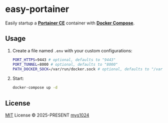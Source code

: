 # easy-portainer

Easily startup a [**Portainer CE**](https://docs.portainer.io/start/install-ce/server/docker/linux) container with [**Docker Compose**](https://docs.docker.com/compose/).

## Usage

1. Create a file named `.env` with your custom configurations:

    ```sh
    PORT_HTTPS=9443 # optional, defaults to "9443"
    PORT_TUNNEL=8000 # optional, defaults to "8000"
    PATH_DOCKER_SOCK=/var/run/docker.sock # optional, defaults to "/var/run/docker.sock"
    ```

2. Start:

    ```sh
    docker-compose up -d
    ```

## License

[MIT](./LICENSE) License &copy; 2025-PRESENT [mys1024](https://github.com/mys1024)
